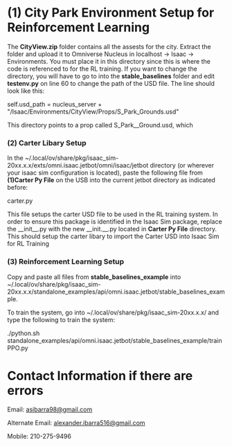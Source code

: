 # (1) City Park Environment Setup for Reinforcement Learning

The __CityView.zip__ folder contains all the assests for the city. Extract the folder and upload it to Omniverse Nucleus in localhost -> Isaac -> Environments. You must place it in this directory since this is where the code is referenced to for the RL training. If you want to change the directory, you will have to go to into the __stable\_baselines__ folder and edit __testenv.py__ on line 60 to change the path of the USD file. The line should look like this:

  self.usd_path = nucleus_server + "/Isaac/Environments/CityView/Props/S_Park_Grounds.usd"

This directory points to a prop called S_Park__Ground.usd, which 

### (2) Carter Libary Setup

In the ~/.local/ov/share/pkg/isaac_sim-20xx.x.x/exts/omni.isaac.jetbot/omni/isaac/jetbot directory (or wherever  your isaac sim configuration is located), paste the following file from __(1)Carter Py File__  on the USB into the current jetbot directory as indicated before:

carter.py

This file setups the carter USD file to be used in the RL training system. In order to ensure this package is identified in the Isaac Sim package, replace the \_\_init\_\_.py with the new \_\_init.\_\_.py located in __Carter Py File__ directory. This should setup the carter libary to import the Carter USD into  Isaac Sim for RL Training



### (3) Reinforcement Learning Setup

Copy and paste all files from __stable\_baselines\_example__  into ~/.local/ov/share/pkg/isaac_sim-20xx.x.x/standalone_examples/api/omni.isaac.jetbot/stable_baselines_example. 

To train the system, go into ~/.local/ov/share/pkg/isaac_sim-20xx.x.x/ and type the following to train the system:

./python.sh standalone_examples/api/omni.isaac.jetbot/stable_baselines_example/trainPPO.py



# Contact Information if there are errors

Email: asibarra98@gmail.com

Alternate Email: alexander.ibarra516@gmail.com

Mobile: 210-275-9496



